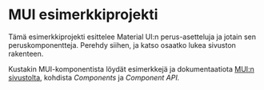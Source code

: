 # MUI esimerkkiprojekti

Tämä esimerkkiprojekti esittelee Material UI:n perus-asetteluja ja jotain sen peruskomponentteja. Perehdy siihen, ja katso osaatko lukea sivuston rakenteen.

Kustakin MUI-komponentista löydät esimerkkejä ja dokumentaatiota [MUI:n sivustolta](https://mui.com/material-ui/getting-started/), kohdista *Components* ja *Component API.*